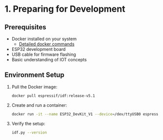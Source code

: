 # 1. Preparing for Development

## Prerequisites
- Docker installed on your system
  - [Detailed docker commands](docs/Docker-Environment-Setup&ESP32-Build-Guide.md)
- ESP32 development board
- USB cable for firmware flashing
- Basic understanding of IOT concepts

## Environment Setup
1. Pull the Docker image:
   ```bash
   docker pull espressif/idf:release-v5.1
   ```

2. Create and run a container:
   ```bash
   docker run -it --name ESP32_DevKit_V1 --device=/dev/ttyUSB0 espressif/idf:release-v5.1
   ```

3. Verify the setup:
   ```bash
   idf.py --version
   ```
